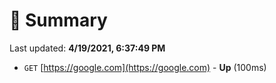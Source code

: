# 📖 Summary
Last updated: **4/19/2021, 6:37:49 PM**

- `GET` [https://google.com](https://google.com) - **Up** (100ms)
